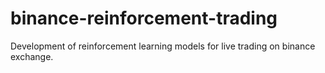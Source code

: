 # binance-reinforcement-trading

Development of reinforcement learning models for live trading on binance exchange.
